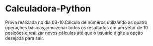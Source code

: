 # Calculadora-Python
Prova realizada no dia 03-10.Cálculo de números utilizando as quatro operações básicas,armazenar todos os resultados em um vetor de 10 posições e realizar novos cálculos até que o usuário digite a opção desejada para sair.
